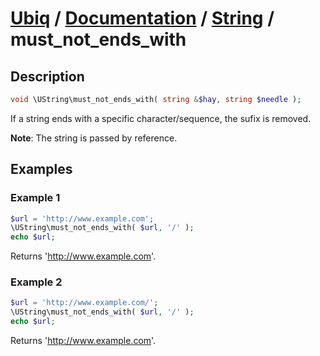 [Ubiq](https://github.com/Pixel418/Ubiq#readme) / [Documentation](../index.md#readme) / [String](../index.md#string) / must_not_ends_with
======


Description
-------- 

```php
void \UString\must_not_ends_with( string &$hay, string $needle );
```

If a string ends with a specific character/sequence, the sufix is removed.

**Note**: The string is passed by reference.



Examples
--------

### Example 1

```php
$url = 'http://www.example.com';
\UString\must_not_ends_with( $url, '/' );
echo $url;
```
Returns 'http://www.example.com'.

### Example 2

```php
$url = 'http://www.example.com/';
\UString\must_not_ends_with( $url, '/' );
echo $url;
```
Returns 'http://www.example.com'.
